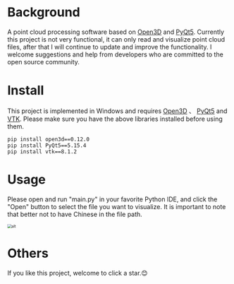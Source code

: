 # Background

A point cloud processing software based on [Open3D](http://www.open3d.org/) and [PyQt5](https://pypi.org/project/PyQt5/). Currently this project is not very functional, it can only read and visualize point cloud files, after that I will continue to update and improve the functionality. I welcome suggestions and help from developers who are committed to the open source community.

# Install

This project is implemented in Windows and requires [Open3D](http://www.open3d.org/) 、 [PyQt5](https://pypi.org/project/PyQt5/) and [VTK](https://vtk.org/). Please make sure you have the above libraries installed before using them.

```
pip install open3d==0.12.0
pip install PyQt5==5.15.4
pip install vtk==8.1.2
```

# Usage

Please open and run "main.py" in your favorite Python IDE, and click the "Open" button to select the file you want to visualize. It is important to note that better not to have Chinese in the file path.

<img src="E:\pointcloudAPP\APP.png" alt="alt" style="zoom:60%;" />

# Others

If you like this project, welcome to click a star.:blush:
